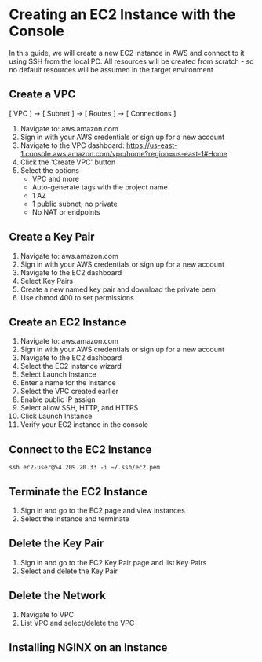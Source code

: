 # Creating an EC2 Instance with the Console
In this guide, we will create a new EC2 instance in AWS and connect to it using SSH from the local PC. All resources will be created from scratch - so no default resources will be assumed in the target environment

## Create a VPC
[ VPC ] -> [ Subnet ] -> [ Routes ] -> [ Connections ]

1. Navigate to: aws.amazon.com
2. Sign in with your AWS credentials or sign up for a new account
3. Navigate to the VPC dashboard: https://us-east-1.console.aws.amazon.com/vpc/home?region=us-east-1#Home
4. Click the 'Create VPC' button
5. Select the options
   - VPC and more
   - Auto-generate tags with the project name
   - 1 AZ
   - 1 public subnet, no private
   - No NAT or endpoints

## Create a Key Pair

1. Navigate to: aws.amazon.com
2. Sign in with your AWS credentials or sign up for a new account
3. Navigate to the EC2 dashboard
4. Select Key Pairs
5. Create a new named key pair and download the private pem
6. Use chmod 400 to set permissions

## Create an EC2 Instance

1. Navigate to: aws.amazon.com
2. Sign in with your AWS credentials or sign up for a new account
3. Navigate to the EC2 dashboard
4. Select the EC2 instance wizard
5. Select Launch Instance
6. Enter a name for the instance
7. Select the VPC created earlier
8. Enable public IP assign
9. Select allow SSH, HTTP, and HTTPS
10. Click Launch Instance
11. Verify your EC2 instance in the console

## Connect to the EC2 Instance
```commandline
ssh ec2-user@54.209.20.33 -i ~/.ssh/ec2.pem
```

## Terminate the EC2 Instance

1. Sign in and go to the EC2 page and view instances
2. Select the instance and terminate

## Delete the Key Pair

1. Sign in and go to the EC2 Key Pair page and list Key Pairs
2. Select and delete the Key Pair

## Delete the Network

1. Navigate to VPC
2. List VPC and select/delete the VPC

## Installing NGINX on an Instance
